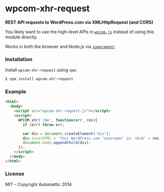 # wpcom-xhr-request

**REST API requests to WordPress.com via XMLHttpRequest (and CORS)**

You likely want to use the high-level APIs in [`wpcom.js`][wpcom.js]
instead of using this module directly.

Works in both the browser and Node.js via [`superagent`][superagent].


### Installation

Install `wpcom-xhr-request` using `npm`:

``` bash
$ npm install wpcom-xhr-request
```


### Example

``` html
<html>
  <body>
    <script src="wpcom-xhr-request.js"></script>
    <script>
      WPCOM.xhr('/me', function(err, res){
        if (err) throw err;

        var div = document.createElement('div');
        div.innerHTML = 'Your WordPress.com "username" is: <b>@' + res.username + '<\/b>';
        document.body.appendChild(div);
      });
    </script>
  </body>
</html>
```


### License

MIT – Copyright Automattic 2014


[wpcom.js]: https://github.com/Automattic/wpcom.js
[superagent]: https://visionmedia.github.io/superagent/
